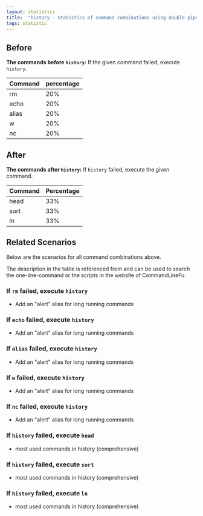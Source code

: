 ```yaml
---
layout: statistics
title:  "history - Statistics of command combinations using double pipe"
tags: statistic
---
```


## Before

__The commands before `history`:__ If the given command failed, execute `history`.

| Command | percentage |
|--------|--------|
| rm | 20% |
| echo | 20% |
| alias | 20% |
| w | 20% |
| nc | 20% |



## After

__The commands after `history`:__ If `history` failed, execute the given command.

| Command | Percentage | 
|-------|--------|
| head | 33% |
| sort | 33% |
| ln | 33% |



## Related Scenarios

Below are the scenarios for all command combinations above.

The description in the table is referenced from and can be used to search the one-line-command or the scripts in the website of CommandLineFu.


### If `rm` failed, execute `history`

- Add an "alert" alias for long running commands

            
### If `echo` failed, execute `history`

- Add an "alert" alias for long running commands

            
### If `alias` failed, execute `history`

- Add an "alert" alias for long running commands

            
### If `w` failed, execute `history`

- Add an "alert" alias for long running commands

            
### If `nc` failed, execute `history`

- Add an "alert" alias for long running commands

            


### If `history` failed, execute `head`

- most used commands in history (comprehensive)

            
### If `history` failed, execute `sort`

- most used commands in history (comprehensive)

            
### If `history` failed, execute `ln`

- most used commands in history (comprehensive)

            
